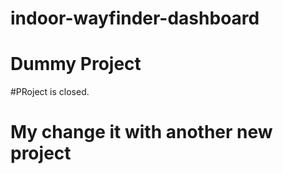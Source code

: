 # indoor-wayfinder-dashboard

# Dummy Project

#PRoject is closed.

# My change it with another new project
